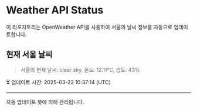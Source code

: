 
# Weather API Status

이 리포지토리는 OpenWeather API를 사용하여 서울의 날씨 정보를 자동으로 업데이트합니다.

## 현재 서울 날씨
> 서울의 현재 날씨: clear sky, 온도: 12.11°C, 습도: 43%

⏳ 업데이트 시간: 2025-03-22 10:37:14 (UTC)

---
자동 업데이트 봇에 의해 관리됩니다.
